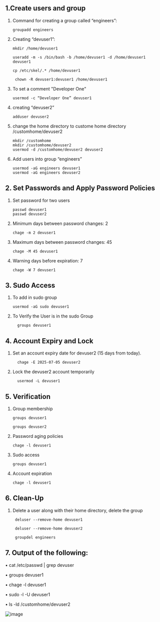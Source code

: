 ## 1.Create users and group
1. Command for creating a group called “engineers”: 

       groupadd engineers
2. Creating “devuser1”:  

       mkdir /home/devuser1

       useradd -m -s /bin/bash -b /home/devuser1 -d /home/devuser1 devuser1

       cp /etc/skel/.* /home/devuser1

        chown -R devuser1:devuser1 /home/devuser1
3.	To set a comment "Developer One"

        usermod -c “Developer One” devuser1
4.	creating “devuser2”

        adduser devuser2
5.	change the home directory to custome home directory /customhome/devuser2

        mkdir /customhome
  	    mkdir /customhome/devuser2
  	    usermod -d /customhome/devuser2 devuser2
7.	Add users into group “engineers”

  	    usermod -aG engineers devuser1
  	    usermod -aG engineers devuser2
  	
## 2. Set Passwords and Apply Password Policies

1.	Set password for two users

        passwd devuser1
        passwd devuser2
2.	Minimum days between password changes: 2

        chage -m 2 devuser1
3.	Maximum days between password changes: 45

        chage -M 45 devuser1
4.	Warning days before expiration: 7

        chage -W 7 devuser1

## 3. Sudo Access

1.	To add in sudo group

		usermod -aG sudo devuser1

2.	To Verify the User is in the sudo Group
  

  	      groups devuser1

## 4. Account Expiry and Lock

1.	Set an account expiry date for devuser2 (15 days from today).

          chage -E 2025-07-05 devuser2

2.  Lock the devuser2 account temporarily

          usermod -L devuser1

## 5. Verification
1.	Group membership

        groups devuser1

  	    groups devuser2
  	
3.	Password aging policies

        chage -l devuser1

4.	Sudo access

        groups devuser1
  	
6.	Account expiration

        chage -l devuser1

## 6. Clean-Up

1. Delete a user along with their home directory, delete the group

        deluser --remove-home devuser1

        deluser --remove-home devuser2

        groupdel engineers
## 7. Output of the following: 
•	cat /etc/passwd | grep devuser

•	groups devuser1

•	chage -l devuser1

•	sudo -l -U devuser1

•	ls -ld /customhome/devuser2

![image](https://github.com/user-attachments/assets/fd3838f3-d1dd-47da-bae6-eeb291891323)







